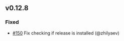 ## v0.12.8

### Fixed

* [#150](https://github.com/helmwave/helmwave/issues/150) Fix checking if release is installed (@zhilyaev)
